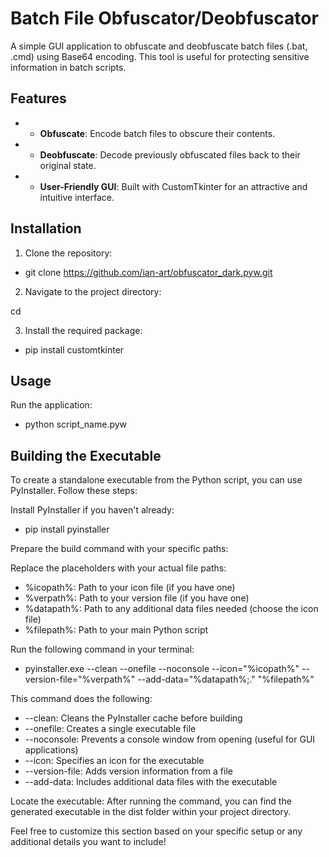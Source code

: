 # Batch File Obfuscator/Deobfuscator

A simple GUI application to obfuscate and deobfuscate batch files (.bat, .cmd) using Base64 encoding. This tool is useful for protecting sensitive information in batch scripts.

## Features

* - **Obfuscate**: Encode batch files to obscure their contents.
* - **Deobfuscate**: Decode previously obfuscated files back to their original state.
* - **User-Friendly GUI**: Built with CustomTkinter for an attractive and intuitive interface.

## Installation

1. Clone the repository:

* git clone https://github.com/ian-art/obfuscator_dark.pyw.git

2. Navigate to the project directory:

cd <repo>

3. Install the required package:

* pip install customtkinter

## Usage
Run the application:

* python script_name.pyw

## Building the Executable
To create a standalone executable from the Python script, you can use PyInstaller. Follow these steps:

Install PyInstaller if you haven't already:

* pip install pyinstaller

Prepare the build command with your specific paths:

Replace the placeholders with your actual file paths:

* %icopath%: Path to your icon file (if you have one)
* %verpath%: Path to your version file (if you have one)
* %datapath%: Path to any additional data files needed (choose the icon file)
* %filepath%: Path to your main Python script

Run the following command in your terminal:

* pyinstaller.exe --clean --onefile --noconsole --icon="%icopath%" --version-file="%verpath%" --add-data="%datapath%;." "%filepath%"

This command does the following:

* --clean: Cleans the PyInstaller cache before building
* --onefile: Creates a single executable file
* --noconsole: Prevents a console window from opening (useful for GUI applications)
* --icon: Specifies an icon for the executable
* --version-file: Adds version information from a file
* --add-data: Includes additional data files with the executable

Locate the executable: After running the command, you can find the generated executable in the dist folder within your project directory.

Feel free to customize this section based on your specific setup or any additional details you want to include!
